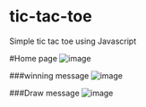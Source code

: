 # tic-tac-toe
Simple tic tac toe using Javascript


#Home page
![image](https://user-images.githubusercontent.com/80876092/227701783-f37e832d-c0ba-4f53-aad5-87fb111843c6.png)


###winning message
![image](https://user-images.githubusercontent.com/80876092/227701890-cf92062b-091c-4cce-91e6-8e554c372487.png)


###Draw message
![image](https://user-images.githubusercontent.com/80876092/227701912-8518ae1b-890d-48f0-92a1-4d8e7e899b89.png)
